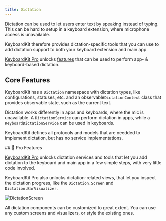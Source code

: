 ```yaml
---
title: Dictation
---
```


Dictation can be used to let users enter text by speaking instead of typing. This can be hard to setup in a keyboard extension, where microphone access is unavailable.

KeyboardKit therefore provides dictation-specific tools that you can use to add dictation support to both your keyboard extension and main app.

[KeyboardKit Pro][Pro] unlocks [features](#pro) that can be used to perform app- & keyboard-based dictation.


## Core Features

KeyboardKit has a ``Dictation`` namespace with dictation types, like configurations, statuses, etc. and an observable``DictationContext`` class that provides observable state, such as the current text.

Dictation works differently in apps and keyboards, where the mic is unavailable. A ``DictationService`` can perform dictation in apps, while a ``KeyboardDictationService`` can be used in keyboards.

KeyboardKit defines all protocols and models that are needded to implement dictation, but has no service implementations.


<a name="pro">
## 👑 Pro Features

[KeyboardKit Pro][Pro] unlocks dictation services and tools that let you add dictation to the keyboard and main app in a few simple steps, with very little code involved.

KeyboardKit Pro also unlocks dictation-related views, that let you inspect the dictation progress, like the `Dictation.Screen` and `Dictation.BarVisualizer`.

![DictationScreen]({{page.assets}}dictationscreen-350.jpg)

All dictation components can be customized to great extent. You can use any custom screens and visualizers, or style the existing ones.





[Pro]: /pro

